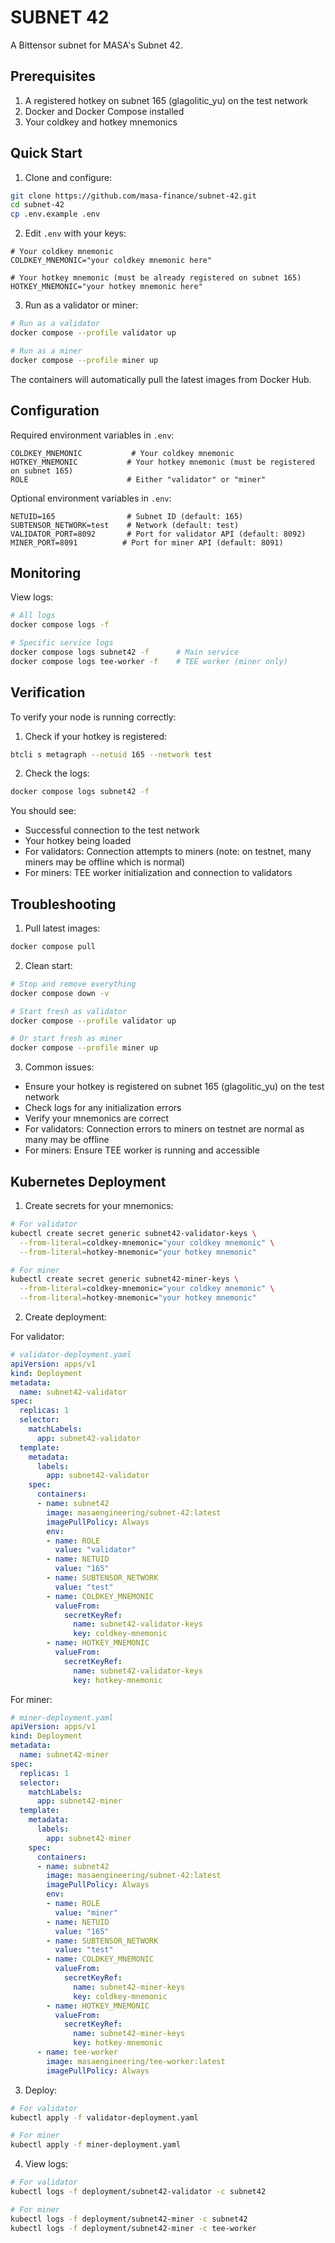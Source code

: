 # SUBNET 42

A Bittensor subnet for MASA's Subnet 42.

## Prerequisites

1. A registered hotkey on subnet 165 (glagolitic_yu) on the test network
2. Docker and Docker Compose installed
3. Your coldkey and hotkey mnemonics

## Quick Start

1. Clone and configure:
```bash
git clone https://github.com/masa-finance/subnet-42.git
cd subnet-42
cp .env.example .env
```

2. Edit `.env` with your keys:
```env
# Your coldkey mnemonic
COLDKEY_MNEMONIC="your coldkey mnemonic here"

# Your hotkey mnemonic (must be already registered on subnet 165)
HOTKEY_MNEMONIC="your hotkey mnemonic here"
```

3. Run as a validator or miner:
```bash
# Run as a validator
docker compose --profile validator up

# Run as a miner
docker compose --profile miner up
```

The containers will automatically pull the latest images from Docker Hub.

## Configuration

Required environment variables in `.env`:
```env
COLDKEY_MNEMONIC           # Your coldkey mnemonic
HOTKEY_MNEMONIC           # Your hotkey mnemonic (must be registered on subnet 165)
ROLE                      # Either "validator" or "miner"
```

Optional environment variables in `.env`:
```env
NETUID=165                # Subnet ID (default: 165)
SUBTENSOR_NETWORK=test    # Network (default: test)
VALIDATOR_PORT=8092       # Port for validator API (default: 8092)
MINER_PORT=8091          # Port for miner API (default: 8091)
```

## Monitoring

View logs:
```bash
# All logs
docker compose logs -f

# Specific service logs
docker compose logs subnet42 -f      # Main service
docker compose logs tee-worker -f    # TEE worker (miner only)
```

## Verification

To verify your node is running correctly:

1. Check if your hotkey is registered:
```bash
btcli s metagraph --netuid 165 --network test
```

2. Check the logs:
```bash
docker compose logs subnet42 -f
```

You should see:
- Successful connection to the test network
- Your hotkey being loaded
- For validators: Connection attempts to miners (note: on testnet, many miners may be offline which is normal)
- For miners: TEE worker initialization and connection to validators

## Troubleshooting

1. Pull latest images:
```bash
docker compose pull
```

2. Clean start:
```bash
# Stop and remove everything
docker compose down -v

# Start fresh as validator
docker compose --profile validator up

# Or start fresh as miner
docker compose --profile miner up
```

3. Common issues:
- Ensure your hotkey is registered on subnet 165 (glagolitic_yu) on the test network
- Check logs for any initialization errors
- Verify your mnemonics are correct
- For validators: Connection errors to miners on testnet are normal as many may be offline
- For miners: Ensure TEE worker is running and accessible

## Kubernetes Deployment

1. Create secrets for your mnemonics:
```bash
# For validator
kubectl create secret generic subnet42-validator-keys \
  --from-literal=coldkey-mnemonic="your coldkey mnemonic" \
  --from-literal=hotkey-mnemonic="your hotkey mnemonic"

# For miner
kubectl create secret generic subnet42-miner-keys \
  --from-literal=coldkey-mnemonic="your coldkey mnemonic" \
  --from-literal=hotkey-mnemonic="your hotkey mnemonic"
```

2. Create deployment:

For validator:
```yaml
# validator-deployment.yaml
apiVersion: apps/v1
kind: Deployment
metadata:
  name: subnet42-validator
spec:
  replicas: 1
  selector:
    matchLabels:
      app: subnet42-validator
  template:
    metadata:
      labels:
        app: subnet42-validator
    spec:
      containers:
      - name: subnet42
        image: masaengineering/subnet-42:latest
        imagePullPolicy: Always
        env:
        - name: ROLE
          value: "validator"
        - name: NETUID
          value: "165"
        - name: SUBTENSOR_NETWORK
          value: "test"
        - name: COLDKEY_MNEMONIC
          valueFrom:
            secretKeyRef:
              name: subnet42-validator-keys
              key: coldkey-mnemonic
        - name: HOTKEY_MNEMONIC
          valueFrom:
            secretKeyRef:
              name: subnet42-validator-keys
              key: hotkey-mnemonic
```

For miner:
```yaml
# miner-deployment.yaml
apiVersion: apps/v1
kind: Deployment
metadata:
  name: subnet42-miner
spec:
  replicas: 1
  selector:
    matchLabels:
      app: subnet42-miner
  template:
    metadata:
      labels:
        app: subnet42-miner
    spec:
      containers:
      - name: subnet42
        image: masaengineering/subnet-42:latest
        imagePullPolicy: Always
        env:
        - name: ROLE
          value: "miner"
        - name: NETUID
          value: "165"
        - name: SUBTENSOR_NETWORK
          value: "test"
        - name: COLDKEY_MNEMONIC
          valueFrom:
            secretKeyRef:
              name: subnet42-miner-keys
              key: coldkey-mnemonic
        - name: HOTKEY_MNEMONIC
          valueFrom:
            secretKeyRef:
              name: subnet42-miner-keys
              key: hotkey-mnemonic
      - name: tee-worker
        image: masaengineering/tee-worker:latest
        imagePullPolicy: Always
```

3. Deploy:
```bash
# For validator
kubectl apply -f validator-deployment.yaml

# For miner
kubectl apply -f miner-deployment.yaml
```

4. View logs:
```bash
# For validator
kubectl logs -f deployment/subnet42-validator -c subnet42

# For miner
kubectl logs -f deployment/subnet42-miner -c subnet42
kubectl logs -f deployment/subnet42-miner -c tee-worker
```

